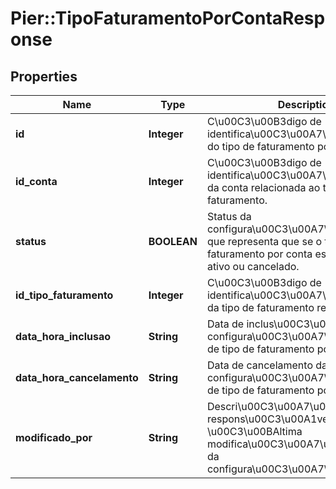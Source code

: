 # Pier::TipoFaturamentoPorContaResponse

## Properties
Name | Type | Description | Notes
------------ | ------------- | ------------- | -------------
**id** | **Integer** | C\u00C3\u00B3digo de identifica\u00C3\u00A7\u00C3\u00A3o do tipo de faturamento por conta (id). | [optional] 
**id_conta** | **Integer** | C\u00C3\u00B3digo de identifica\u00C3\u00A7\u00C3\u00A3o da conta relacionada ao tipo de faturamento. | [optional] 
**status** | **BOOLEAN** | Status da configura\u00C3\u00A7\u00C3\u00A3o que representa que se o tipo de faturamento por conta est\u00C3\u00A1 ativo ou cancelado. | [optional] 
**id_tipo_faturamento** | **Integer** | C\u00C3\u00B3digo de identifica\u00C3\u00A7\u00C3\u00A3o da tipo de faturamento referenciado. | [optional] 
**data_hora_inclusao** | **String** | Data de inclus\u00C3\u00A3o da configura\u00C3\u00A7\u00C3\u00A3o de tipo de faturamento por conta. | [optional] 
**data_hora_cancelamento** | **String** | Data de cancelamento da configura\u00C3\u00A7\u00C3\u00A3o de tipo de faturamento por conta. | [optional] 
**modificado_por** | **String** | Descri\u00C3\u00A7\u00C3\u00A3o do respons\u00C3\u00A1vel pela \u00C3\u00BAltima modifica\u00C3\u00A7\u00C3\u00A3o da configura\u00C3\u00A7\u00C3\u00A3o. | [optional] 


